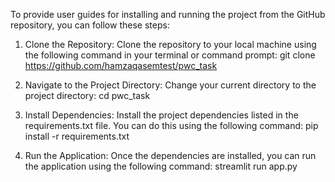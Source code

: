 To provide user guides for installing and running the project from the GitHub repository, you can follow these steps:

1.	Clone the Repository: Clone the repository to your local machine using the following command in your terminal or command prompt: 
   git clone https://github.com/hamzaqasemtest/pwc_task

2.	Navigate to the Project Directory: Change your current directory to the project directory:
   cd pwc_task

3.	Install Dependencies: Install the project dependencies listed in the requirements.txt file. You can do this using the following command:
   pip install -r requirements.txt

4.	Run the Application: Once the dependencies are installed, you can run the application using the following command:
   streamlit run app.py
